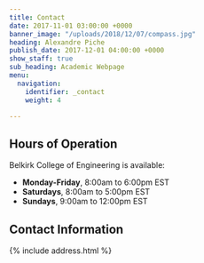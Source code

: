 ```yaml
---
title: Contact
date: 2017-11-01 03:00:00 +0000
banner_image: "/uploads/2018/12/07/compass.jpg"
heading: Alexandre Piche
publish_date: 2017-12-01 04:00:00 +0000
show_staff: true
sub_heading: Academic Webpage
menu:
  navigation:
    identifier: _contact
    weight: 4

---
```

## Hours of Operation
Belkirk College of Engineering is available:

- **Monday-Friday**, 8:00am to 6:00pm EST
- **Saturdays**, 8:00am to 5:00pm EST
- **Sundays**, 9:00am to 12:00pm EST

## Contact Information
{% include address.html %}